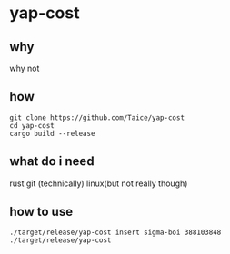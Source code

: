 # yap-cost
## why
why not
## how
```
git clone https://github.com/Taice/yap-cost
cd yap-cost
cargo build --release
```
## what do i need
rust
git (technically)
linux(but not really though)

## how to use
```
./target/release/yap-cost insert sigma-boi 388103848
./target/release/yap-cost
```
